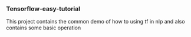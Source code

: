 ### Tensorflow-easy-tutorial

This project contains the common demo of how to using tf  in nlp and also contains some basic operation


